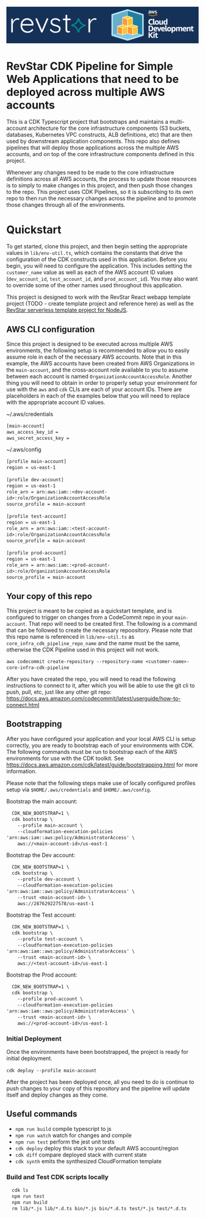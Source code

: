 ![RevStar Consulting](img/revstar-cdk.png?raw=true 'RevStar Consulting Logo')

# RevStar CDK Pipeline for Simple Web Applications that need to be deployed across multiple AWS accounts

This is a CDK Typescript project that bootstraps and maintains a multi-account architecture for the core infrastructure components (S3 buckets, databases, Kubernetes VPC constructs, ALB definitions, etc) that are then used by downstream application components. This repo also defines pipelines that will deploy those applications across the multiple AWS accounts, and on top of the core infrastructure components defined in this project.

Whenever any changes need to be made to the core infrastructure definitions across all AWS accounts, the process to update those resources is to simply to make changes in this project, and then push those changes to the repo. This project uses CDK Pipelines, so it is subscribing to its own repo to then run the necessary changes across the pipeline and to promote those changes through all of the environments.

# Quickstart

To get started, clone this project, and then begin setting the appropriate values in `lib/env-util.ts`, which contains the constants that drive the configuration of the CDK constructs used in this application. Before you begin, you will need to configure the application. This includes setting the `customer_name` value as well as each of the AWS account ID values (`dev_account_id`, `test_account_id`, and `prod_account_id`). You may also want to override some of the other names used throughout this application.

This project is designed to work with the RevStar React webapp template project (TODO - create template project and reference here) as well as the [RevStar serverless template project for NodeJS](https://github.com/revstarconsulting/aws-node-restapis-and-rds).


## AWS CLI configuration

Since this project is designed to be executed across multiple AWS environments, the following setup is recommended to allow you to easily assume role in each of the necessary AWS accounts. Note that in this example, the AWS accounts have been created from AWS Organizations in the `main-account`, and the cross-account role available to you to assume between each account is named `OrganizationAccountAccessRole`. Another thing you will need to obtain in order to properly setup your environment for use with the `aws` and `cdk` CLIs are each of your account IDs. There are placeholders in each of the examples below that you will need to replace with the appropriate account ID values.

~/.aws/credentials

```
[main-account]
aws_access_key_id =
aws_secret_access_key =
```

~/.aws/config

```
[profile main-account]
region = us-east-1

[profile dev-account]
region = us-east-1
role_arn = arn:aws:iam::<dev-account-id>:role/OrganizationAccountAccessRole
source_profile = main-account

[profile test-account]
region = us-east-1
role_arn = arn:aws:iam::<test-account-id>:role/OrganizationAccountAccessRole
source_profile = main-account

[profile prod-account]
region = us-east-1
role_arn = arn:aws:iam::<prod-account-id>:role/OrganizationAccountAccessRole
source_profile = main-account
```

## Your copy of this repo

This project is meant to be copied as a quickstart template, and is configured to trigger on changes from a CodeCommit repo in your `main-account`. That repo will need to be created first. The following is a command that can be followed to create the necessary repoository. Please note that this repo name is referenced in `lib/env-util.ts` as `core_infra_cdk_pipeline_repo_name` and the name must be the same, otherwise the CDK Pipeline used in this project will not work.

```
aws codecommit create-repository --repository-name <customer-name>-core-infra-cdk-pipeline
```

After you have created the repo, you will need to read the following instructions to connect to it, after which you will be able to use the git cli to push, pull, etc, just like any other git repo: https://docs.aws.amazon.com/codecommit/latest/userguide/how-to-connect.html

## Bootstrapping

After you have configured your application and your local AWS CLI is setup correctly, you are ready to bootstrap each of your environments with CDK. The following commands must be run to bootstrap each of the AWS environments for use with the CDK toolkit. See https://docs.aws.amazon.com/cdk/latest/guide/bootstrapping.html for more information.

Please note that the following steps make use of locally configured profiles setup via `$HOME/.aws/credentials` and `$HOME/.aws/config`.

Bootstrap the main account:
```
  CDK_NEW_BOOTSTRAP=1 \
  cdk bootstrap \
    --profile main-account \
    --cloudformation-execution-policies 'arn:aws:iam::aws:policy/AdministratorAccess' \
    aws://<main-account-id>/us-east-1
```


Bootstrap the Dev account:
```
  CDK_NEW_BOOTSTRAP=1 \
  cdk bootstrap \
    --profile dev-account \
    --cloudformation-execution-policies 'arn:aws:iam::aws:policy/AdministratorAccess' \
    --trust <main-account-id> \
    aws://287629227578/us-east-1
```

Bootstrap the Test account:
```
  CDK_NEW_BOOTSTRAP=1 \
  cdk bootstrap \
    --profile test-account \
    --cloudformation-execution-policies 'arn:aws:iam::aws:policy/AdministratorAccess' \
    --trust <main-account-id> \
    aws://<test-account-id>/us-east-1
```

Bootstrap the Prod account:

```
  CDK_NEW_BOOTSTRAP=1 \
  cdk bootstrap \
    --profile prod-account \
    --cloudformation-execution-policies 'arn:aws:iam::aws:policy/AdministratorAccess' \
    --trust <main-account-id> \
    aws://<prod-account-id>/us-east-1
```

### Initial Deployment

Once the environments have been bootstrapped, the project is ready for initial deployment.

`cdk deploy --profile main-account`

After the project has been deployed once, all you need to do is continue to push changes to your copy of this repository and the pipeline will update itself and deploy changes as they come.

## Useful commands

 * `npm run build`   compile typescript to js
 * `npm run watch`   watch for changes and compile
 * `npm run test`    perform the jest unit tests
 * `cdk deploy`      deploy this stack to your default AWS account/region
 * `cdk diff`        compare deployed stack with current state
 * `cdk synth`       emits the synthesized CloudFormation template


### Build and Test CDK scripts locally

```
  cdk ls
  npm run test
  npm run build
  rm lib/*.js lib/*.d.ts bin/*.js bin/*.d.ts test/*.js test/*.d.ts
```
